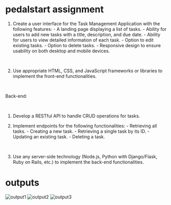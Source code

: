 # pedalstart assignment
1. Create a user interface for the Task Management Application with the following features: - A landing page displaying a list of tasks. - Ability for users to add new tasks with a title, description, and due date. - Ability for users to view detailed information of each task. - Option to edit existing tasks. - Option to delete tasks. - Responsive design to ensure usability on both desktop and mobile devices.

 

2. Use appropriate HTML, CSS, and JavaScript frameworks or libraries to implement the front-end functionalities.

 

Back-end:

 

1. Develop a RESTful API to handle CRUD operations for tasks.

2. Implement endpoints for the following functionalities: - Retrieving all tasks. - Creating a new task. - Retrieving a single task by its ID. - Updating an existing task. - Deleting a task.

 

3. Use any server-side technology (Node.js, Python with Django/Flask, Ruby on Rails, etc.) to implement the back-end functionalities.

# outputs



![output1](https://github.com/rohith2341/Pedalstart/assets/95401519/a020791e-bbd5-4b0f-b701-c1ab6d66f4df)
![output2](https://github.com/rohith2341/Pedalstart/assets/95401519/f3630726-631a-4004-8ca3-d903ccdd4e5a)
![output3](https://github.com/rohith2341/Pedalstart/assets/95401519/d6051037-fcd2-4eb5-802b-1a91ca09c027)
